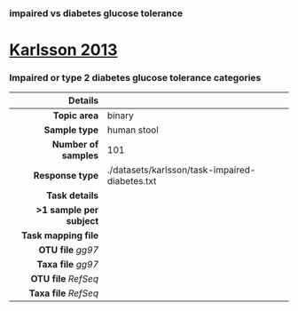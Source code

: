 ### impaired vs diabetes glucose tolerance
# [Karlsson 2013]( ../docs/karlsson.html )
### Impaired or type 2 diabetes glucose tolerance categories

| Details                   |                                                           |
| ------------------------: |-----------------------------------------------------------|
| **Topic area**                | binary                                                |
| **Sample type**               | human stool                                         |
| **Number of samples**         | 101                                         |
| **Response type**             | ./datasets/karlsson/task-impaired-diabetes.txt                                           |
| **Task details**              |                                   |
| **>1 sample per subject**     |                                         |
| **Task mapping file**         | [](.)                                 |
| **OTU file** *gg97*           | [](.)                             |
| **Taxa file** *gg97*          | [](.)                          |
| **OTU file** *RefSeq*         | [](.)                    |
| **Taxa file** *RefSeq*        | [](.)                  |